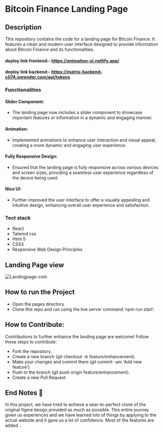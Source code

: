 # Bitcoin Finance Landing Page

## Description
This repository contains the code for a landing page for Bitcoin Finance. It features a clean and modern user interface designed to provide information about Bitcoin Finance and its functionalities.

#### deploy link frontend:- https://animation-ui.netlify.app/
#### deploy link backend:- https://matrix-backend-c074.onrender.com/api/tokens

### Functionalities
#### Slider Component:
* The landing page now includes a slider component to showcase important features or information in a dynamic and engaging manner.

#### Animation:
* Implemented animations to enhance user interaction and visual appeal, creating a more dynamic and engaging user experience.

#### Fully Responsive Design:
* Ensured that the landing page is fully responsive across various devices and screen sizes, providing a seamless user experience regardless of the device being used.

#### Nice UI:
* Further improved the user interface to offer a visually appealing and intuitive design, enhancing overall user experience and satisfaction.

### Tect stack
* React
* Talwind css
* Html 5
* CSS3
* Responsive Web Design Principles

## Landing Page view
![Landingpage-coin](https://github.com/Md-abdul/Md-abdul-Frontend-Developer/assets/112768514/bdbe50d7-d678-48e6-854a-a147767ba380)

## How to run the Project
* Open the pages directory.
* Clone this repo and run using the live server command 'npm run start'.

## How to Contribute:
Contributions to further enhance the landing page are welcome! Follow these steps to contribute:

* Fork the repository.
* Create a new branch (git checkout -b feature/enhancement).
* Make your changes and commit them (git commit -am 'Add new feature').
* Push to the branch (git push origin feature/enhancement).
* Create a new Pull Request.

## End Notes 📑
In this project, we have tried to achieve a near-to-perfect clone of the original figma design provided as much as possible. This entire journey given us experiences and we have learned lots of things by applying to the actual website and it gave us a lot of confidence. Most of the features are added ..
